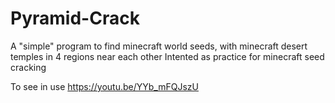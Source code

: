 # Pyramid-Crack
A "simple" program to find minecraft world seeds, with minecraft desert temples in 4 regions near each other
Intented as practice for minecraft seed cracking 

To see in use 
https://youtu.be/YYb_mFQJszU
